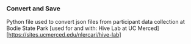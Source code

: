 ### Convert and Save
Python file used to convert json files from participant data collection at Bodie State Park
[used for and with: Hive Lab at UC Merced][https://sites.ucmerced.edu/nlercari/hive-lab]
